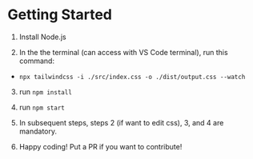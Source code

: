 # Getting Started

1. Install Node.js

2. In the the terminal (can access with VS Code terminal), run this command:
- ```npx tailwindcss -i ./src/index.css -o ./dist/output.css --watch```

3. run ```npm install```

4. run ```npm start```

5. In subsequent steps, steps 2 (if want to edit css), 3, and 4 are mandatory.

6. Happy coding! Put a PR if you want to contribute!